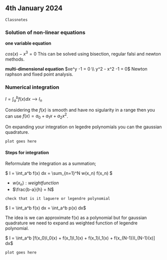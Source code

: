 ## 4th January 2024

```
Classnotes
```

### Solution of non-linear equations

**one variable equation**   

$cos (x) - x^3 = 0$ 
This can be solved using bisection, regular falsi and newton methods.

**multi-dimensional equation**
 $xe^y -1 = 0 \\ y^2 - x^2 -1 = 0$
Newton raphson and fixed point analysis.


### Numerical integration

$I =  \int_a^b f(x) dx$ --> $I_n$

Considering the $f(x)$ is smooth and have no sigularity in a range then you can use $f(x) = a_0 + a_1 x + a_2 x^2$.

On expanding your integration on legedre polynomials you can the gaussian quadrature.

`plot goes here`

#### Steps for integration

Reformulate the integration as a summation;

$ I = \int_a^b f(x) dx = \sum_{n=1}^N w(x_n) f(x_n) $

* $w(x_n) : weight function$
* $\frac{b-a}{h} = N$

`check that is it laguere or legendre polynomial`


$ I = \int_a^b f(x) dx  = \int_a^b p(x) dx$

The idea is we can approximate f(x) as a polynomial but for gaussian quadrature we need to expand as weighted function of legendre polynomial.


$ I = \int_a^b  [f(x_0)l_0(x) + f(x_1)l_1(x) + f(x_1)l_1(x) + f(x_{N-1})l_{N-1}(x)] dx$


`plot goes here`


